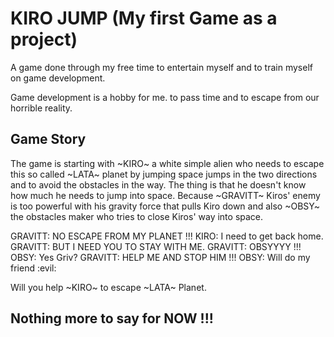 # KIRO JUMP (My first Game as a project)

A game done through my free time to entertain myself and to train myself on game development.

Game development is a hobby for me. to pass time and to escape from our horrible reality.

## Game Story

The game is starting with ~KIRO~ a white simple alien who needs to escape this so called ~LATA~ planet by jumping space jumps in the two directions and to avoid the obstacles in the way. The thing is that he doesn't know how much he needs to jump into space. Because ~GRAVITT~ Kiros' enemy is too powerful with his gravity force that pulls Kiro down and also ~OBSY~ the obstacles maker who tries to close Kiros' way into space.

GRAVITT: NO ESCAPE FROM MY PLANET !!!
KIRO: I need to get back home.
GRAVITT: BUT I NEED YOU TO STAY WITH ME.
GRAVITT: OBSYYYY !!!
OBSY: Yes Griv?
GRAVITT: HELP ME AND STOP HIM !!!
OBSY: Will do my friend :evil: 

Will you help ~KIRO~ to escape ~LATA~ Planet.

## Nothing more to say for NOW !!!
